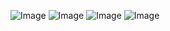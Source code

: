 ![Image](https://github.com/user-attachments/assets/bfae415b-599b-48c6-98b7-20b8b17a8032)
![Image](https://github.com/user-attachments/assets/c6fa39e6-50ec-4e64-a956-ae56ade7e3f6)
![Image](https://github.com/user-attachments/assets/dc096672-7ebb-473d-a47a-6934ce7fdbb5)
![Image](https://github.com/user-attachments/assets/965d3a82-2677-4ad4-9ac2-771c69413a06)
